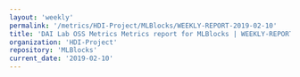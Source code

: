 ```yaml
---
layout: 'weekly'
permalink: '/metrics/HDI-Project/MLBlocks/WEEKLY-REPORT-2019-02-10'
title: 'DAI Lab OSS Metrics Metrics report for MLBlocks | WEEKLY-REPORT-2019-02-10'
organization: 'HDI-Project'
repository: 'MLBlocks'
current_date: '2019-02-10'
---
```

